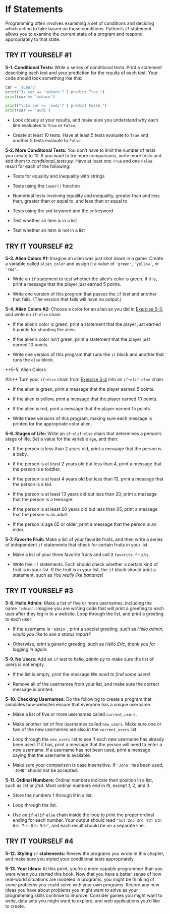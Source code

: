 # If Statements

Programming often involves examining a set of conditions and deciding
which action to take based on those conditions. Python’s `if` statement allows you to examine the current
state of a program and respond appropriately to that state.




<span id="page_82"></span>
## TRY IT YOURSELF #1

<span id="ch5exe1"></span>**5-1. Conditional Tests:** Write a series of
conditional tests. Print a statement describing each test and your
prediction for the results of each test. Your code should look something
like this:

``` python
car = 'subaru'
print("Is car == 'subaru'? I predict True.")
print(car == 'subaru')

print("\nIs car == 'audi'? I predict False.")
print(car == 'audi')
```

- Look closely at your results, and make sure you understand why each
line evaluates to `True` or `False`.

- Create at least 10 tests. Have at least 5 tests evaluate to `True` and
another 5 tests evaluate to `False`.

<span id="ch5exe2"></span>**5-2. More Conditional Tests:** You don&rsquo;t
have to limit the number of tests you create to 10. If you want to try
more comparisons, write more tests and add them to
*conditional_tests.py*. Have at least one `True` and one `False` result
for each of the following:

- Tests for equality and inequality with strings

- Tests using the `lower()` function

- Numerical tests involving equality and inequality, greater than and
less than, greater than or equal to, and less than or equal to

- Tests using the `and` keyword and the `or` keyword

- Test whether an item is in a list

- Test whether an item is not in a list

## TRY IT YOURSELF #2

<span id="ch5exe3"></span>**5-3. Alien Colors #1:** Imagine an alien was
just shot down in a game. Create a variable called `alien_color` and
assign it a value of `'green'`, `'yellow'`, or `'red'`.

- Write an `if` statement to test whether the alien&rsquo;s color is green. If
it is, print a message that the player just earned 5 points.

- Write one version of this program that passes the `if` test and
another that fails. (The version that fails will have no output.)

<span id="ch5exe4"></span>**5-4. Alien Colors #2:** Choose a color for
an alien as you did in [Exercise 5-3](../chapter_05/tiy.md), and write an
`if`-`else` chain.

- If the alien&rsquo;s color is green, print a statement that the player just
earned 5 points for shooting the alien.

- If the alien&rsquo;s color isn&rsquo;t green, print a statement that the player
just earned 10 points.

- Write one version of this program that runs the `if` block and another
that runs the `else` block.

<span id="page_89"></span><span id="ch5exe5"></span>**5-5. Alien Colors

#3:** Turn your `if`-`else` chain from [Exercise 5-4](../chapter_05/tiy.md)
into an `if`-`elif-else` chain.

- If the alien is green, print a message that the player earned 5
points.

- If the alien is yellow, print a message that the player earned 10
points.

- If the alien is red, print a message that the player earned 15 points.

- Write three versions of this program, making sure each message is
printed for the appropriate color alien.

<span id="ch5exe6"></span>**5-6. Stages of Life:** Write an
`if`-`elif`-`else` chain that determines a person&rsquo;s stage of life. Set a
value for the variable `age`, and then:

- If the person is less than 2 years old, print a message that the
person is a baby.

- If the person is at least 2 years old but less than 4, print a message
that the person is a toddler.

- If the person is at least 4 years old but less than 13, print a
message that the person is a kid.

- If the person is at least 13 years old but less than 20, print a
message that the person is a teenager.

- If the person is at least 20 years old but less than 65, print a
message that the person is an adult.

- If the person is age 65 or older, print a message that the person is
an elder.

<span id="ch5exe7"></span>**5-7. Favorite Fruit:** Make a list of your
favorite fruits, and then write a series of independent `if` statements
that check for certain fruits in your list.

- Make a list of your three favorite fruits and call it
`favorite_fruits`.

- Write five `if` statements. Each should check whether a certain kind
of fruit is in your list. If the fruit is in your list, the `if` block
should print a statement, such as *You really like bananas!*



<span id="page_93"></span>
## TRY IT YOURSELF #3

<span id="ch5exe8"></span>**5-8. Hello Admin:** Make a list of five or
more usernames, including the name `'admin'`. Imagine you are writing
code that will print a greeting to each user after they log in to a
website. Loop through the list, and print a greeting to each user:

- If the username is `'admin'`, print a special greeting, such as *Hello
admin, would you like to see a status report?*

- Otherwise, print a generic greeting, such as *Hello Eric, thank you
for logging in again.*

<span id="ch5exe9"></span>**5-9. No Users:** Add an `if` test to
*hello_admin.py* to make sure the list of users is not empty.

- If the list is empty, print the message *We need to find some users!*

- Remove all of the usernames from your list, and make sure the correct
message is printed.

<span id="ch5exe10"></span>**5-10. Checking Usernames:** Do the
following to create a program that simulates how websites ensure that
everyone has a unique username.

- Make a list of five or more usernames called `current_users`.

- Make another list of five usernames called `new_users`. Make sure one
or two of the new usernames are also in the `current_users` list.

- Loop through the `new_users` list to see if each new username has
already been used. If it has, print a message that the person will need
to enter a new username. If a username has not been used, print a
message saying that the username is available.

- Make sure your comparison is case insensitive. If `'John'` has been
used, `'JOHN'` should not be accepted.

<span id="ch5exe11"></span>**5-11. Ordinal Numbers:** Ordinal numbers
indicate their position in a list, such as *1st* or *2nd*. Most ordinal
numbers end in *th*, except 1, 2, and 3.

- Store the numbers 1 through 9 in a list.

- Loop through the list.

- Use an `if`-`elif`-`else` chain inside the loop to print the proper
ordinal ending for each number. Your output should read
`"1st 2nd 3rd 4th 5th 6th 7th 8th 9th"`, and each result should be on a
separate line.

## TRY IT YOURSELF #4

<span id="ch5exe12"></span>**5-12. Styling** `if` **statements:** Review
the programs you wrote in this chapter, and make sure you styled your
conditional tests appropriately.

<span id="ch5exe13"></span>**5-13. Your Ideas:** At this point, you&rsquo;re a
more capable programmer than you were when you started this book. Now
that you have a better sense of how real-world situations are modeled in
programs, you might be thinking of some problems you could solve with
your own programs. Record any new ideas you have about problems you
might want to solve as your programming skills continue to improve.
Consider games you might want to write, data sets you might want to
explore, and web applications you&rsquo;d like to create.

